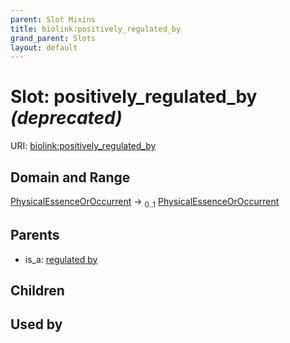 ```yaml
---
parent: Slot Mixins
title: biolink:positively_regulated_by
grand_parent: Slots
layout: default
---
```


# Slot: positively_regulated_by _(deprecated)_




URI: [biolink:positively_regulated_by](https://w3id.org/biolink/vocab/positively_regulated_by)

## Domain and Range

[PhysicalEssenceOrOccurrent](PhysicalEssenceOrOccurrent.md) ->  <sub>0..1</sub> [PhysicalEssenceOrOccurrent](PhysicalEssenceOrOccurrent.md)

## Parents

 *  is_a: [regulated by](regulated_by.md)

## Children


## Used by

